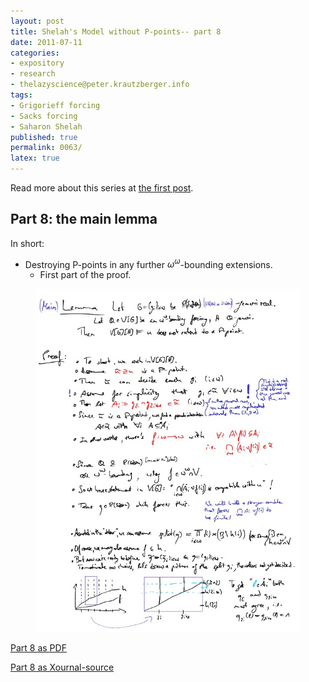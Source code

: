 ```yaml
---
layout: post
title: Shelah's Model without P-points-- part 8
date: 2011-07-11
categories:
- expository
- research
- thelazyscience@peter.krautzberger.info
tags:
- Grigorieff forcing
- Sacks forcing
- Saharon Shelah
published: true
permalink: 0063/
latex: true
---
```


Read more about this series at [the first post](/0056/).

## Part 8: the main lemma

In short:

*   Destroying P-points in any further $\omega^\omega$-bounding extensions.
    *   First part of the proof.

<figure>
  <a href="/assets/2011/pg_0008.jpg">
    <img alt="screenshot of page 8" src="/assets/2011/pg_0008.jpg"/>
  </a>
</figure>

[Part 8 as PDF](/assets/2011/pg_0008.pdf)

[Part 8 as Xournal-source](/assets/2011/pg_0008.xoj)
